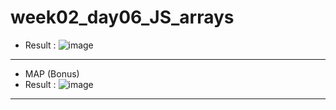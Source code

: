 # week02_day06_JS_arrays
- Result :
![image](https://user-images.githubusercontent.com/72529306/136715603-546a357e-6cb8-47fb-b5d8-f38a16cec9a7.png)

--------------------------------------------------------------
- MAP (Bonus)
- Result :
![image](https://user-images.githubusercontent.com/72529306/136715640-c0204f3c-f1d4-4c5e-9263-dca74af2d5e0.png)

--------------------------------------------------------------
